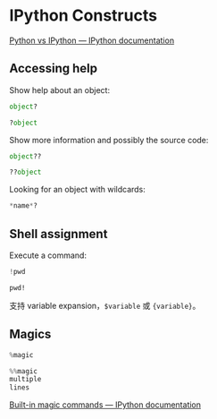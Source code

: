 # IPython Constructs
[Python vs IPython — IPython documentation](https://ipython.readthedocs.io/en/stable/interactive/python-ipython-diff.html)

## Accessing help
Show help about an object:
```python
object?
```
```python
?object
```

Show more information and possibly the source code:
```python
object??
```
```python
??object
```

Looking for an object with wildcards:
```python
*name*?
```

## Shell assignment
Execute a command:
```python
!pwd
```
```
pwd!
```
支持 variable expansion，`$variable` 或 `{variable}`。

## Magics
```python
%magic
```
```python
%%magic
multiple
lines
```
[Built-in magic commands — IPython documentation](https://ipython.readthedocs.io/en/stable/interactive/magics.html)